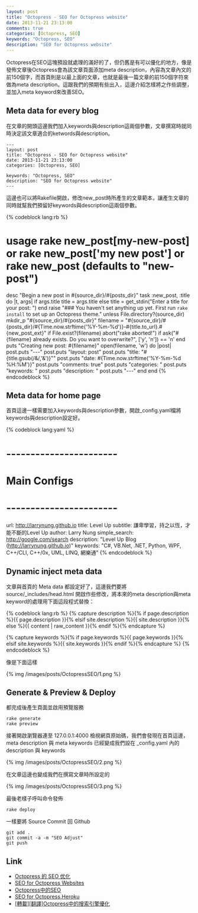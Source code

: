 ```yaml
---
layout: post
title: "Octopress - SEO for Octopress website"
date: 2013-11-21 23:13:00
comments: true
categories: [Octopress, SEO] 
keywords: "Octopress, SEO"
description: "SEO for Octopress website"
---
```


Octopress在SEO這塊預設就處理的滿好的了，但仍舊是有可以優化的地方，像是發佈文章後Octopress會為該文章頁面添加meta description，內容為文章內文的前150個字，而首頁則是以最上面的文章，也就是最後一篇文章的前150個字符來做為meta description。這跟我們的預期有些出入，這邊介紹怎樣將之作些調整，並加入meta keyword來改善SEO。  

<!--More-->

Meta data for every blog
------------------------------------

在文章的開頭這邊我們加入keywords與description這兩個參數，文章撰寫時就同時決定該文章適合的ketwords與description。

    ---
    layout: post
    title: "Octopress - SEO for Octopress website"
    date: 2013-11-21 23:13:00
    categories: [Octopress, SEO]

    keywords: "Octopress, SEO"
    description: "SEO for Octopress website"
    ---


這邊也可以將Rakefile開啟，修改new_post時所產生的文章範本，讓產生文章的同時就幫我們預留好keywords與description這兩個參數。

{% codeblock lang:rb %}
# usage rake new_post[my-new-post] or rake new_post['my new post'] or rake new_post (defaults to "new-post")
desc "Begin a new post in #{source_dir}/#{posts_dir}"
task :new_post, :title do |t, args|
  if args.title
    title = args.title
  else
    title = get_stdin("Enter a title for your post: ")
  end
  raise "### You haven't set anything up yet. First run `rake install` to set up an Octopress theme." unless File.directory?(source_dir)
  mkdir_p "#{source_dir}/#{posts_dir}"
  filename = "#{source_dir}/#{posts_dir}/#{Time.now.strftime('%Y-%m-%d')}-#{title.to_url}.#{new_post_ext}"
  if File.exist?(filename)
    abort("rake aborted!") if ask("#{filename} already exists. Do you want to overwrite?", ['y', 'n']) == 'n'
  end
  puts "Creating new post: #{filename}"
  open(filename, 'w') do |post|
    post.puts "---"
    post.puts "layout: post"
    post.puts "title: \"#{title.gsub(/&/,'&amp;')}\""
    post.puts "date: #{Time.now.strftime('%Y-%m-%d %H:%M')}"
    post.puts "comments: true"
    post.puts "categories: "
    post.puts "keywords: "
    post.puts "description: "
    post.puts "---"
  end
end
{% endcodeblock %}


Meta data for home page
-----------------------

首頁這邊一樣需要加入keywords與description參數，開啟_config.yaml檔將keywords與description設定好。

{% codeblock lang:yaml %}
# ----------------------- #
#      Main Configs       #
# ----------------------- #

url: http://larrynung.github.io
title: Level Up
subtitle: 謙卑學習，持之以恆，才能不斷的Level Up
author: Larry Nung
simple_search: http://google.com/search
description: "Level Up Blog (http://larrynung.github.io)"
keywords: "C#, VB.Net, .NET, Python, WPF, C++/CLI, C++/0x, UML, LINQ, 網樂通"
{% endcodeblock %}


Dynamic inject meta data
------------------------

文章與首頁的 Meta data 都設定好了，這邊我們要將 source/_includes/head.html 開啟作些修改，將本來的meta description與meta keyword的處理用下面這段程式替換：

{% codeblock lang:rb %}
{% capture description %}{% if page.description %}{{ page.description }}{% elsif site.description %}{{ site.description }}{% else %}{{ content | raw_content }}{% endif %}{% endcapture %}
<meta name="description" content="{{ description | strip_html | condense_spaces | truncate:150 }}" />

{% capture keywords %}{% if page.keywords %}{{ page.keywords }}{% elsif site.keywords %}{{ site.keywords }}{% endif %}{% endcapture %}
<meta name="keywords" content="{{ keywords | strip_html | condense_spaces }}" />
{% endcodeblock %}


像是下面這樣

{% img /images/posts/OctopressSEO/1.png %}


Generate & Preview & Deploy
---------------------------

都完成後產生頁面並啟用預覽服務

    rake generate
    rake preview


接著開啟瀏覽器連至 127.0.0.1:4000 檢視網頁原始碼，我們會發現在首頁這邊，meta description 與 meta keywords 已經變成我們設在 _config.yaml 內的 description 與 keywords

{% img /images/posts/OctopressSEO/2.png %}


在文章這邊也變成我們在撰寫文章時所設定的

{% img /images/posts/OctopressSEO/3.png %}


最後老樣子呼叫命令發佈

    rake deploy


一樣要將 Source Commit 回 Github

    git add .
    git commit -a -m "SEO Adjust"
    git push


Link
----
* [Octopress 的 SEO 优化](http://havee.me/internet/2013-01/octopress-seo.html)
* [SEO for Octopress Websites](http://xit0.org/2013/05/seo-for-octopress-websites/)
* [Octopress中的SEO](http://codemacro.com/2012/09/06/octopress-seo/)
* [SEO for Octopress,Heroku](http://www.yatishmehta.in/seo-for-octopress)
* [[轉載][翻譯]Octopress中的搜索引擎優化](http://dinever.com/blog/2013/01/23/zhuan-zai-fan-yi-octopresszhong-de-seo-youhua/)
